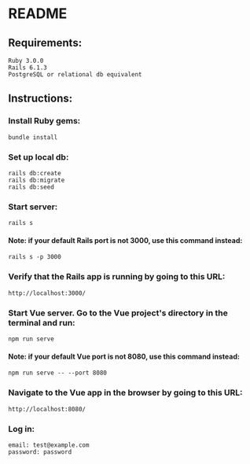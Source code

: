 # README

## Requirements:

```
Ruby 3.0.0
Rails 6.1.3
PostgreSQL or relational db equivalent
```

## Instructions:

### Install Ruby gems:

```
bundle install
```

### Set up local db:

```
rails db:create
rails db:migrate
rails db:seed
```

### Start server:

```
rails s
```

#### Note: if your default Rails port is not 3000, use this command instead:

```
rails s -p 3000
```

### Verify that the Rails app is running by going to this URL:

```
http://localhost:3000/
```

### Start Vue server. Go to the Vue project's directory in the terminal and run:

```
npm run serve
```

#### Note: if your default Vue port is not 8080, use this command instead:

```
npm run serve -- --port 8080
```

### Navigate to the Vue app in the browser by going to this URL:

```
http://localhost:8080/
```

### Log in:

```
email: test@example.com
password: password
```
